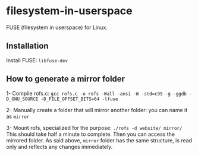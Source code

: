 # filesystem-in-userspace
FUSE (filesystem in userspace) for Linux.


## Installation
Install FUSE: ```libfuse-dev```

## How to generate a mirror folder
1- Compile rofs.c: ```gcc rofs.c -o rofs -Wall -ansi -W -std=c99 -g -ggdb -D_GNU_SOURCE -D_FILE_OFFSET_BITS=64 -lfuse```

2- Manually create a folder that will mirror another folder: you can name it as ```mirror```

3- Mount rofs, specialized for the purpose: ```./rofs -d website/ mirror/```
This should take half a minute to complete. Then you can access the mirrored folder. As said above, ```mirror``` folder has the same structure, is read only and reflects any changes immediately.
